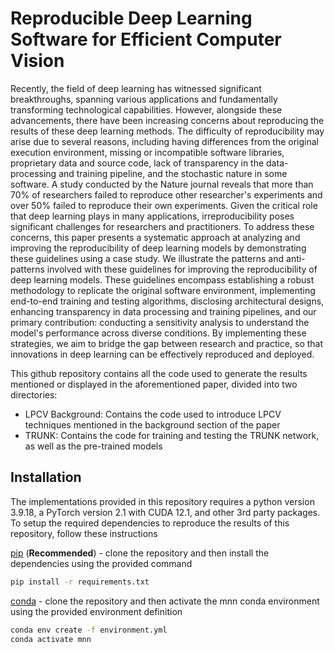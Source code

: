 # Reproducible Deep Learning Software for Efficient Computer Vision 
<!-- PyTorch implementation and pre-trained models of TRUNK for the EMNIST, CiFAR10, and SVHN datasets. For details, see the papers: [Reproducible Deep Learning Software for Efficient Computer Vision](#Include Link). -->

Recently, the field of deep learning has witnessed significant breakthroughs, spanning various applications and fundamentally transforming technological capabilities. However, alongside these advancements, there have been increasing concerns about reproducing the results of these deep learning methods. The difficulty of reproducibility may arise due to several reasons, including having differences from the original execution environment, missing or incompatible software libraries, proprietary data and source code, lack of transparency in the data-processing and training pipeline, and the stochastic nature in some software. A study conducted by the Nature journal reveals that more than 70% of researchers failed to reproduce other researcher's experiments and over 50% failed to reproduce their own experiments. Given the critical role that deep learning plays in many applications, irreproducibility poses significant challenges for researchers and practitioners. To address these concerns, this paper presents a systematic approach at analyzing and improving the reproducibility of deep learning models by demonstrating these guidelines using a case study. We illustrate the patterns and anti-patterns involved with these guidelines for improving the reproducibility of deep learning models. These guidelines encompass establishing a robust methodology to replicate the original software environment, implementing end-to-end training and testing algorithms, disclosing architectural designs, enhancing transparency in data processing and training pipelines, and our primary contribution: conducting a sensitivity analysis to understand the model's performance across diverse conditions. By implementing these strategies, we aim to bridge the gap between research and practice, so that innovations in deep learning can be effectively reproduced and deployed.  

This github repository contains all the code used to generate the results mentioned or displayed in the aforementioned paper, divided into two directories:
- LPCV Background: Contains the code used to introduce LPCV techniques mentioned in the background section of the paper
- TRUNK: Contains the code for training and testing the TRUNK network, as well as the pre-trained models

## Installation
The implementations provided in this repository requires a python version 3.9.18, a PyTorch version 2.1 with CUDA 12.1, and other 3rd party packages. To setup the required dependencies to reproduce the results of this repository, follow these instructions

[pip][2] (**Recommended**) - clone the repository and then install the dependencies using the provided command
```bash
pip install -r requirements.txt
```

[conda][1] - clone the repository and then activate the mnn conda environment using the provided environment definition
```bash
conda env create -f environment.yml
conda activate mnn
```

[1]: https://docs.conda.io/projects/conda/en/latest/user-guide/getting-started.html
[2]: https://pip.pypa.io/en/stable/getting-started/